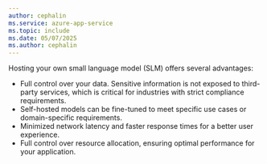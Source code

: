 ```yaml
---
author: cephalin
ms.service: azure-app-service
ms.topic: include
ms.date: 05/07/2025
ms.author: cephalin
---
```


Hosting your own small language model (SLM) offers several advantages:

- Full control over your data. Sensitive information is not exposed to third-party services, which is critical for industries with strict compliance requirements.
- Self-hosted models can be fine-tuned to meet specific use cases or domain-specific requirements. 
- Minimized network latency and faster response times for a better user experience.
- Full control over resource allocation, ensuring optimal performance for your application.

